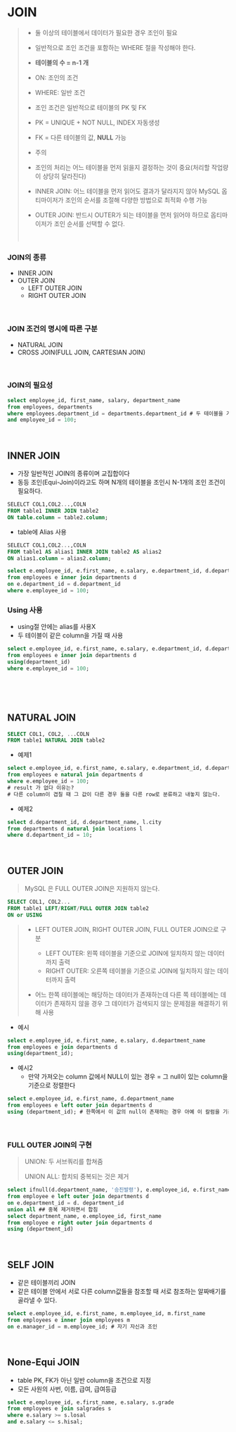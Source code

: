# JOIN

>* 둘 이상의 테이블에서 데이터가 필요한 경우 조인이 필요
>
>* 일반적으로 조인 조건을 포함하는 WHERE 절을 작성해야 한다.
>  * **테이블의 수 = n-1 개**
>  * ON: 조인의 조건
>  * WHERE: 일반 조건
>
>* 조인 조건은 일반적으로 테이블의 PK 및 FK
>  * PK = UNIQUE + NOT NULL, INDEX 자동생성
>  * FK = 다른 테이블의 값, **NULL** 가능
>* 주의
>  * 조인의 처리는 어느 테이블을 먼저 읽을지 결정하는 것이 중요(처리할 작업량이 상당히 달라진다)
>  * INNER JOIN: 어느 테이블을 먼저 읽어도 결과가 달라지지 않아 MySQL 옵티마이저가 조인의 순서를 조절해 다양한 방법으로 최적화 수행 가능
>  * OUTER JOIN: 반드시 OUTER가 되는 테이블을 먼저 읽어야 하므로 옵티마이저가 조인 순서를 선택할 수 없다.
>
>​         

### JOIN의 종류

* INNER JOIN
* OUTER JOIN
  * LEFT OUTER JOIN
  * RIGHT OUTER JOIN

​         

### JOIN 조건의 명시에 따른 구분

* NATURAL JOIN
* CROSS JOIN(FULL JOIN, CARTESIAN JOIN)

​        

### JOIN의 필요성

```sql
select employee_id, first_name, salary, department_name
from employees, departments
where employees.department_id = departments.department_id # 두 테이블을 가져올 때 겹치는 값만 가져옴
and employee_id = 100;
```

​          

## INNER JOIN

* 가장 일반적인 JOIN의 종류이며 교집합이다
* 동등 조인(Equi-Join)이라고도 하며 N개의 테이블을 조인시 N-1개의 조인 조건이 필요하다.

```sql
SELELCT COL1,COL2...,COLN
FROM table1 INNER JOIN table2
ON table.column = table2.column;
```

* table에 Alias 사용

```SQL
SELELCT COL1,COL2...,COLN
FROM table1 AS alias1 INNER JOIN table2 AS alias2
ON alias1.column = alias2.column;
```

```sql
select e.employee_id, e.first_name, e.salary, e.department_id, d.department_name
from employees e inner join departments d
on e.department_id = d.department_id
where e.employee_id = 100;
```

### Using 사용

* using절 안에는 alias를 사용X
* 두 테이블이 같은 column을 가질 때 사용 

```sql
select e.employee_id, e.first_name, e.salary, e.department_id, d.department_name
from employees e inner join departments d
using(department_id)
where e.employee_id = 100;
```

​          

​           

## NATURAL JOIN

```sql
SELECT COL1, COL2, ...COLN
FROM table1 NATURAL JOIN table2
```

* 예제1

```sql
select e.employee_id, e.first_name, e.salary, e.department_id, d.department_name
from employees e natural join departments d
where e.employee_id = 100;
# result 가 없다 이유는?
# 다른 column이 겹칠 때 그 값이 다른 경우 둘을 다른 row로 분류하고 내놓지 않는다.
```

* 예제2

```sql
select d.department_id, d.department_name, l.city
from departments d natural join locations l
where d.department_id = 10;
```

​             

## OUTER JOIN

> MySQL 은 FULL OUTER JOIN은 지원하지 않는다.

```SQL
SELECT COL1, COL2...
FROM table1 LEFT/RIGHT/FULL OUTER JOIN table2
ON or USING
```

> * LEFT OUTER JOIN, RIGHT OUTER JOIN, FULL OUTER JOIN으로 구분
>   * LEFT OUTER: 왼쪽 테이블을 기준으로 JOIN에 일치하지 않는 데이터까지 출력
>   * RIGHT OUTER: 오른쪽 테이블을 기준으로 JOIN에 일치하지 않는 데이터까지 출력
>
> * 어느 한쪽 테이블에는 해당하는 데이터가 존재하는데 다른 쪽 테이블에는 데이터가 존재하지 않을 경우 그 데이터가 검색되지 않는 문제점을 해결하기 위해 사용

* 예시

```sql
select e.employee_id, e.first_name, e.salary, d.department_name
from employees e join departments d
using(department_id);
```

* 예시2
  * 만약 가져오는 column 값에서 NULL이 있는 경우 = 그 null이 있는 column을 기준으로 정렬한다

```sql
select e.employee_id, e.first_name, d.department_name
from employees e left outer join departments d
using (department_id); # 한쪽에서 이 값의 null이 존재하는 경우 아예 이 칼럼을 기준으로 정렬하면 해결
```

​          

### FULL OUTER JOIN의 구현

> UNION: 두 서브쿼리를 합쳐줌
>
> UNION ALL: 합치되 중복되는 것은 제거

```sql
select ifnull(d.department_name, '승진발령'), e.employee_id, e.first_name
from employee e left outer join departments d
on e.department_id = d. department_id
union all ## 중복 제거하면서 합침
select department_name, e.employee_id, first_name
from employee e right outer join departments d
using (department_id)
```



​                         

## SELF JOIN

* 같은 테이블끼리 JOIN
* 같은 테이블 안에서 서로 다른 column값들을 참조할 때 서로 참조하는 알짜배기를 골라낼 수 있다.

```SQL
select e.employee_id, e.first_name, m.employee_id, m.first_name
from employees e inner join employees m
on e.manager_id = m.employee_id; # 자기 자신과 조인
```

​          

## None-Equi JOIN

* table PK, FK가 아닌 일반 column을 조건으로 지정
* 모든 사원의 사번, 이름, 급여, 급여등급

```sql
select e.employee_id, e.first_name, e.salary, s.grade
from employees e join salgrades s
where e.salary >= s.losal
and e.salary <= s.hisal;
```

